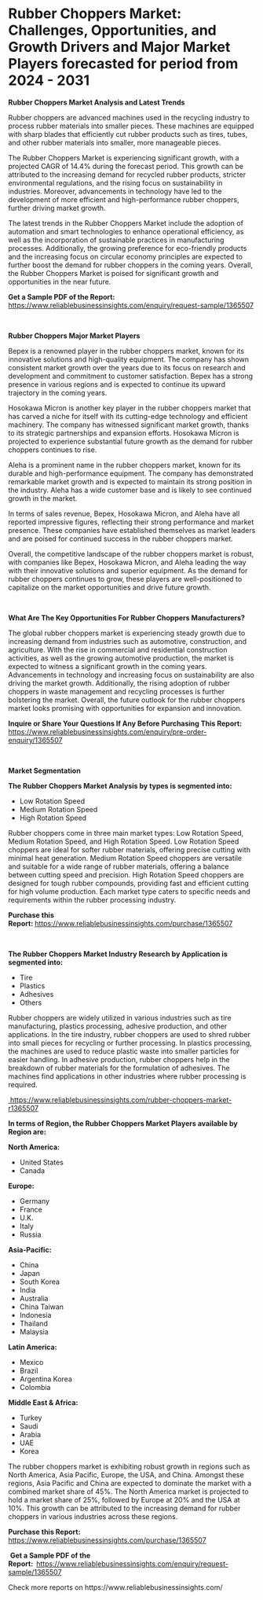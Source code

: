 <p><h1>Rubber Choppers Market: Challenges, Opportunities, and Growth Drivers and Major Market Players forecasted for period from 2024 - 2031</h1></p><p><strong>Rubber Choppers Market Analysis and Latest Trends</strong></p>
<p><p>Rubber choppers are advanced machines used in the recycling industry to process rubber materials into smaller pieces. These machines are equipped with sharp blades that efficiently cut rubber products such as tires, tubes, and other rubber materials into smaller, more manageable pieces. </p><p>The Rubber Choppers Market is experiencing significant growth, with a projected CAGR of 14.4% during the forecast period. This growth can be attributed to the increasing demand for recycled rubber products, stricter environmental regulations, and the rising focus on sustainability in industries. Moreover, advancements in technology have led to the development of more efficient and high-performance rubber choppers, further driving market growth.</p><p>The latest trends in the Rubber Choppers Market include the adoption of automation and smart technologies to enhance operational efficiency, as well as the incorporation of sustainable practices in manufacturing processes. Additionally, the growing preference for eco-friendly products and the increasing focus on circular economy principles are expected to further boost the demand for rubber choppers in the coming years. Overall, the Rubber Choppers Market is poised for significant growth and opportunities in the near future.</p></p>
<p><strong>Get a Sample PDF of the Report:&nbsp;</strong> <a href="https://www.reliablebusinessinsights.com/enquiry/request-sample/1365507">https://www.reliablebusinessinsights.com/enquiry/request-sample/1365507</a></p>
<p>&nbsp;</p>
<p><strong>Rubber Choppers Major Market Players</strong></p>
<p><p>Bepex is a renowned player in the rubber choppers market, known for its innovative solutions and high-quality equipment. The company has shown consistent market growth over the years due to its focus on research and development and commitment to customer satisfaction. Bepex has a strong presence in various regions and is expected to continue its upward trajectory in the coming years.</p><p>Hosokawa Micron is another key player in the rubber choppers market that has carved a niche for itself with its cutting-edge technology and efficient machinery. The company has witnessed significant market growth, thanks to its strategic partnerships and expansion efforts. Hosokawa Micron is projected to experience substantial future growth as the demand for rubber choppers continues to rise.</p><p>Aleha is a prominent name in the rubber choppers market, known for its durable and high-performance equipment. The company has demonstrated remarkable market growth and is expected to maintain its strong position in the industry. Aleha has a wide customer base and is likely to see continued growth in the market.</p><p>In terms of sales revenue, Bepex, Hosokawa Micron, and Aleha have all reported impressive figures, reflecting their strong performance and market presence. These companies have established themselves as market leaders and are poised for continued success in the rubber choppers market.</p><p>Overall, the competitive landscape of the rubber choppers market is robust, with companies like Bepex, Hosokawa Micron, and Aleha leading the way with their innovative solutions and superior equipment. As the demand for rubber choppers continues to grow, these players are well-positioned to capitalize on the market opportunities and drive future growth.</p></p>
<p>&nbsp;</p>
<p><strong>What Are The Key Opportunities For Rubber Choppers Manufacturers?</strong></p>
<p><p>The global rubber choppers market is experiencing steady growth due to increasing demand from industries such as automotive, construction, and agriculture. With the rise in commercial and residential construction activities, as well as the growing automotive production, the market is expected to witness a significant growth in the coming years. Advancements in technology and increasing focus on sustainability are also driving the market growth. Additionally, the rising adoption of rubber choppers in waste management and recycling processes is further bolstering the market. Overall, the future outlook for the rubber choppers market looks promising with opportunities for expansion and innovation.</p></p>
<p><strong>Inquire or Share Your Questions If Any Before Purchasing This Report:</strong> <a href="https://www.reliablebusinessinsights.com/enquiry/pre-order-enquiry/1365507">https://www.reliablebusinessinsights.com/enquiry/pre-order-enquiry/1365507</a></p>
<p>&nbsp;</p>
<p><strong>Market Segmentation</strong></p>
<p><strong>The Rubber Choppers Market Analysis by types is segmented into:</strong></p>
<p><ul><li>Low Rotation Speed</li><li>Medium Rotation Speed</li><li>High Rotation Speed</li></ul></p>
<p><p>Rubber choppers come in three main market types: Low Rotation Speed, Medium Rotation Speed, and High Rotation Speed. Low Rotation Speed choppers are ideal for softer rubber materials, offering precise cutting with minimal heat generation. Medium Rotation Speed choppers are versatile and suitable for a wide range of rubber materials, offering a balance between cutting speed and precision. High Rotation Speed choppers are designed for tough rubber compounds, providing fast and efficient cutting for high volume production. Each market type caters to specific needs and requirements within the rubber processing industry.</p></p>
<p><strong>Purchase this Report:&nbsp;</strong><a href="https://www.reliablebusinessinsights.com/purchase/1365507">https://www.reliablebusinessinsights.com/purchase/1365507</a></p>
<p>&nbsp;</p>
<p><strong>The Rubber Choppers Market Industry Research by Application is segmented into:</strong></p>
<p><ul><li>Tire</li><li>Plastics</li><li>Adhesives</li><li>Others</li></ul></p>
<p><p>Rubber choppers are widely utilized in various industries such as tire manufacturing, plastics processing, adhesive production, and other applications. In the tire industry, rubber choppers are used to shred rubber into small pieces for recycling or further processing. In plastics processing, the machines are used to reduce plastic waste into smaller particles for easier handling. In adhesive production, rubber choppers help in the breakdown of rubber materials for the formulation of adhesives. The machines find applications in other industries where rubber processing is required.</p></p>
<p><a href="https://www.reliablebusinessinsights.com/rubber-choppers-market-r1365507">&nbsp;https://www.reliablebusinessinsights.com/rubber-choppers-market-r1365507</a></p>
<p><strong>In terms of Region, the Rubber Choppers Market Players available by Region are:</strong></p>
<p>
    <p> <strong> North America: </strong>
        <ul>
            <li>United States</li>
            <li>Canada</li>
        </ul>
        </p> 
    <p> <strong> Europe: </strong>
        <ul>
            <li>Germany</li>
            <li>France</li>
            <li>U.K.</li>
            <li>Italy</li>
            <li>Russia</li>
        </ul>
        </p> 
    <p> <strong> Asia-Pacific: </strong>
        <ul>
            <li>China</li>
            <li>Japan</li>
            <li>South Korea</li>
            <li>India</li>
            <li>Australia</li>
            <li>China Taiwan</li>
            <li>Indonesia</li>
            <li>Thailand</li>
            <li>Malaysia</li>
        </ul>
        </p> 
    <p> <strong> Latin America: </strong>
        <ul>
            <li>Mexico</li>
            <li>Brazil</li>
            <li>Argentina Korea</li>
            <li>Colombia</li>
        </ul>
        </p> 
    <p> <strong> Middle East & Africa: </strong>
        <ul>
            <li>Turkey</li>
            <li>Saudi</li>
            <li>Arabia</li>
            <li>UAE</li>
            <li>Korea</li>
        </ul>
    </p>
    </p>
<p><p>The rubber choppers market is exhibiting robust growth in regions such as North America, Asia Pacific, Europe, the USA, and China. Amongst these regions, Asia Pacific and China are expected to dominate the market with a combined market share of 45%. The North America market is projected to hold a market share of 25%, followed by Europe at 20% and the USA at 10%. This growth can be attributed to the increasing demand for rubber choppers in various industries across these regions.</p></p>
<p><strong>Purchase this Report: </strong><a href="https://www.reliablebusinessinsights.com/purchase/1365507">https://www.reliablebusinessinsights.com/purchase/1365507</a></p>
<p>&nbsp;<strong>Get a Sample PDF of the Report:&nbsp;&nbsp;</strong><a href="https://www.reliablebusinessinsights.com/enquiry/request-sample/1365507">https://www.reliablebusinessinsights.com/enquiry/request-sample/1365507</a></p>
<p><strong></strong></p>
<p>Check more reports on https://www.reliablebusinessinsights.com/</p>